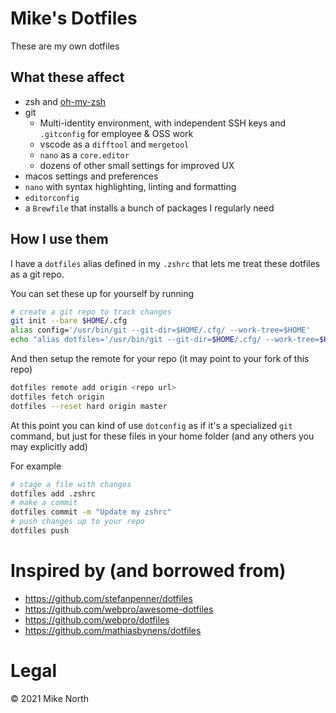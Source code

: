 # Mike's Dotfiles

These are my own dotfiles

## What these affect

- zsh and [oh-my-zsh](https://ohmyz.sh)
- git
    - Multi-identity environment, with independent SSH keys and `.gitconfig` for employee & OSS work
    - vscode as a `difftool` and `mergetool`
    - `nano` as a `core.editor`
    - dozens of other small settings for improved UX
- macos settings and preferences
- `nano` with syntax highlighting, linting and formatting
- `editorconfig`
- a `Brewfile` that installs a bunch of packages I regularly need

## How I use them

I have a `dotfiles` alias defined in my `.zshrc` that lets me treat these dotfiles as a git repo.

You can set these up for yourself by running

```sh
# create a git repo to track changes
git init --bare $HOME/.cfg
alias config='/usr/bin/git --git-dir=$HOME/.cfg/ --work-tree=$HOME'
echo "alias dotfiles='/usr/bin/git --git-dir=$HOME/.cfg/ --work-tree=$HOME'" >> $HOME/.zshrc
```

And then setup the remote for your repo (it may point to your fork of this repo)
```sh
dotfiles remote add origin <repo url>
dotfiles fetch origin
dotfiles --reset hard origin master
```
At this point you can kind of use `dotconfig` as if it's a specialized `git` command, but just for these files in your home folder (and any others you may explicitly add)

For example
```sh
# stage a file with changes
dotfiles add .zshrc
# make a commit
dotfiles commit -m "Update my zshrc"
# push changes up to your repo
dotfiles push
```

# Inspired by (and borrowed from)

- https://github.com/stefanpenner/dotfiles
- https://github.com/webpro/awesome-dotfiles
- https://github.com/webpro/dotfiles
- https://github.com/mathiasbynens/dotfiles

# Legal
&copy; 2021 Mike North

